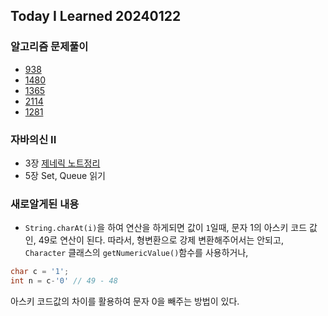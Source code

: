 Today I Learned 20240122
---

### 알고리즘 문제풀이

- [938](https://github.com/melody-story/Algorithm/tree/main/938-range-sum-of-bst)
- [1480](https://github.com/melody-story/Algorithm/tree/main/1480-running-sum-of-1d-array)
- [1365](https://github.com/melody-story/Algorithm/tree/main/1365-how-many-numbers-are-smaller-than-the-current-number)
- [2114](https://github.com/melody-story/Algorithm/tree/main/2114-maximum-number-of-words-found-in-sentences)
- [1281](https://github.com/melody-story/Algorithm/tree/main/1281-subtract-the-product-and-sum-of-digits-of-an-integer)

### 자바의신 II

- 3장 [제네릭 노트정리](https://github.com/melody-story/TIL/tree/main/java/generic.md)
- 5장 Set, Queue 읽기

### 새로알게된 내용

- `String.charAt(i)`을 하여 연산을 하게되면 값이 `1`일때, 문자 1의 아스키 코드 값인, 49로 연산이 된다.
  따라서, 형변환으로 강제 변환해주어서는 안되고, `Character` 클래스의 `getNumericValue()`함수를 사용하거나,

```java
char c = '1';
int n = c-'0' // 49 - 48
```

아스키 코드값의 차이를 활용하여 문자 0을 빼주는 방법이 있다.